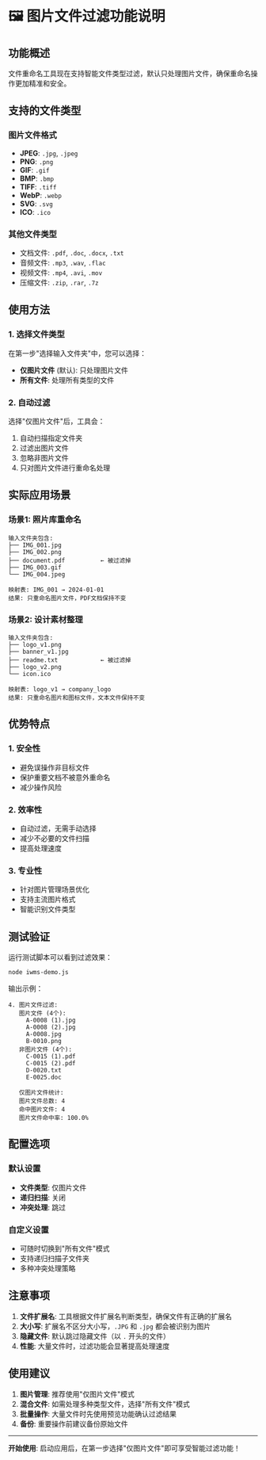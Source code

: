 # 🖼️ 图片文件过滤功能说明

## 功能概述

文件重命名工具现在支持智能文件类型过滤，默认只处理图片文件，确保重命名操作更加精准和安全。

## 支持的文件类型

### 图片文件格式
- **JPEG**: `.jpg`, `.jpeg`
- **PNG**: `.png`
- **GIF**: `.gif`
- **BMP**: `.bmp`
- **TIFF**: `.tiff`
- **WebP**: `.webp`
- **SVG**: `.svg`
- **ICO**: `.ico`

### 其他文件类型
- 文档文件: `.pdf`, `.doc`, `.docx`, `.txt`
- 音频文件: `.mp3`, `.wav`, `.flac`
- 视频文件: `.mp4`, `.avi`, `.mov`
- 压缩文件: `.zip`, `.rar`, `.7z`

## 使用方法

### 1. 选择文件类型
在第一步"选择输入文件夹"中，您可以选择：

- **仅图片文件** (默认): 只处理图片文件
- **所有文件**: 处理所有类型的文件

### 2. 自动过滤
选择"仅图片文件"后，工具会：

1. 自动扫描指定文件夹
2. 过滤出图片文件
3. 忽略非图片文件
4. 只对图片文件进行重命名处理

## 实际应用场景

### 场景1: 照片库重命名
```
输入文件夹包含:
├── IMG_001.jpg
├── IMG_002.png
├── document.pdf          ← 被过滤掉
├── IMG_003.gif
└── IMG_004.jpeg

映射表: IMG_001 → 2024-01-01
结果: 只重命名图片文件，PDF文档保持不变
```

### 场景2: 设计素材整理
```
输入文件夹包含:
├── logo_v1.png
├── banner_v1.jpg
├── readme.txt            ← 被过滤掉
├── logo_v2.png
└── icon.ico

映射表: logo_v1 → company_logo
结果: 只重命名图片和图标文件，文本文件保持不变
```

## 优势特点

### 1. 安全性
- 避免误操作非目标文件
- 保护重要文档不被意外重命名
- 减少操作风险

### 2. 效率性
- 自动过滤，无需手动选择
- 减少不必要的文件扫描
- 提高处理速度

### 3. 专业性
- 针对图片管理场景优化
- 支持主流图片格式
- 智能识别文件类型

## 测试验证

运行测试脚本可以看到过滤效果：

```bash
node iwms-demo.js
```

输出示例：
```
4. 图片文件过滤:
   图片文件 (4个):
     A-0008 (1).jpg
     A-0008 (2).jpg
     A-0008.jpg
     B-0010.png
   非图片文件 (4个):
     C-0015 (1).pdf
     C-0015 (2).pdf
     D-0020.txt
     E-0025.doc

   仅图片文件统计:
   图片文件总数: 4
   命中图片文件: 4
   图片文件命中率: 100.0%
```

## 配置选项

### 默认设置
- **文件类型**: 仅图片文件
- **递归扫描**: 关闭
- **冲突处理**: 跳过

### 自定义设置
- 可随时切换到"所有文件"模式
- 支持递归扫描子文件夹
- 多种冲突处理策略

## 注意事项

1. **文件扩展名**: 工具根据文件扩展名判断类型，确保文件有正确的扩展名
2. **大小写**: 扩展名不区分大小写，`.JPG` 和 `.jpg` 都会被识别为图片
3. **隐藏文件**: 默认跳过隐藏文件（以 `.` 开头的文件）
4. **性能**: 大量文件时，过滤功能会显著提高处理速度

## 使用建议

1. **图片管理**: 推荐使用"仅图片文件"模式
2. **混合文件**: 如需处理多种类型文件，选择"所有文件"模式
3. **批量操作**: 大量文件时先使用预览功能确认过滤结果
4. **备份**: 重要操作前建议备份原始文件

---

**开始使用**: 启动应用后，在第一步选择"仅图片文件"即可享受智能过滤功能！
